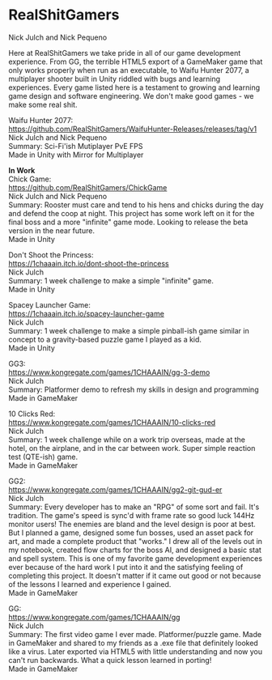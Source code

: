 # RealShitGamers
Nick Julch and Nick Pequeno  

Here at RealShitGamers we take pride in all of our game development experience. From GG, the terrible HTML5 export of a GameMaker game that only works properly when run as an executable, to Waifu Hunter 2077, a multiplayer shooter built in Unity riddled with bugs and learning experiences. Every game listed here is a testament to growing and learning game design and software engineering. We don't make good games - we make some real shit.  

Waifu Hunter 2077:  
https://github.com/RealShitGamers/WaifuHunter-Releases/releases/tag/v1  
Nick Julch and Nick Pequeno  
Summary: Sci-Fi'ish Mutiplayer PvE FPS  
Made in Unity with Mirror for Multiplayer  
  
    
**In Work**  
Chick Game:  
https://github.com/RealShitGamers/ChickGame  
Nick Julch and Nick Pequeno  
Summary: Rooster must care and tend to his hens and chicks during the day and defend the coop at night. This project has some work left on it for the final boss and a more "infinite" game mode. Looking to release the beta version in the near future.  
Made in Unity  
  
  
Don't Shoot the Princess:  
https://1chaaain.itch.io/dont-shoot-the-princess  
Nick Julch  
Summary: 1 week challenge to make a simple "infinite" game.  
Made in Unity  
  
  
Spacey Launcher Game:  
https://1chaaain.itch.io/spacey-launcher-game  
Nick Julch  
Summary: 1 week challenge to make a simple pinball-ish game similar in concept to a gravity-based puzzle game I played as a kid.  
Made in Unity  

GG3:  
https://www.kongregate.com/games/1CHAAAIN/gg-3-demo  
Nick Julch  
Summary: Platformer demo to refresh my skills in design and programming  
Made in GameMaker  
  
  
10 Clicks Red:  
https://www.kongregate.com/games/1CHAAAIN/10-clicks-red  
Nick Julch  
Summary: 1 week challenge while on a work trip overseas, made at the hotel, on the airplane, and in the car between work. Super simple reaction test (QTE-ish) game.  
Made in GameMaker  
  
  
GG2:  
https://www.kongregate.com/games/1CHAAAIN/gg2-git-gud-er  
Nick Julch  
Summary: Every developer has to make an "RPG" of some sort and fail. It's tradition. The game's speed is sync'd with frame rate so good luck 144Hz monitor users! The enemies are bland and the level design is poor at best. But I planned a game, designed some fun bosses, used an asset pack for art, and made a complete product that "works." I drew all of the levels out in my notebook, created flow charts for the boss AI, and designed a basic stat and spell system. This is one of my favorite game development experiences ever because of the hard work I put into it and the satisfying feeling of completing this project. It doesn't matter if it came out good or not because of the lessons I learned and experience I gained.  
Made in GameMaker  
  
  
GG:  
https://www.kongregate.com/games/1CHAAAIN/gg  
Nick Julch  
Summary: The first video game I ever made. Platformer/puzzle game. Made in GameMaker and shared to my friends as a .exe file that definitely looked like a virus. Later exported via HTML5 with little understanding and now you can't run backwards. What a quick lesson learned in porting!  
Made in GameMaker  
